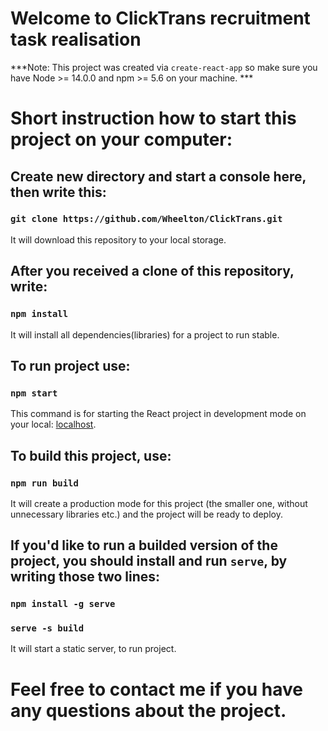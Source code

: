 # Welcome to ClickTrans recruitment task realisation

***Note: This project was created via `create-react-app` so make sure you have Node >= 14.0.0 and npm >= 5.6 on your machine. ***

# Short instruction how to start this project on your computer:

## Create new directory and start a console here, then write this:

### `git clone https://github.com/Wheelton/ClickTrans.git`

It will download this repository to your local storage.

## After you received a clone of this repository, write:

### `npm install`
 
It will install all dependencies(libraries) for a project to run stable.

## To run project use:

### `npm start`

This command is for starting the React project in development mode on your local:  [localhost](http://localhost:3000).

## To build this project, use:

### `npm run build`

It will create a production mode for this project (the smaller one, without unnecessary libraries etc.) and the project will be ready to deploy.

## If you'd like to run a builded version of the project, you should install and run `serve`, by writing those two lines:

### `npm install -g serve`
### `serve -s build`

It will start a static server, to run project.

# Feel free to contact me if you have any questions about the project.
